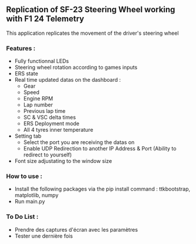 ## Replication of SF-23 Steering Wheel working with F1 24 Telemetry

This application replicates the movement of the driver's steering wheel

### Features :
- Fully functionnal LEDs
- Steering wheel rotation according to games inputs
- ERS state
- Real time updated datas on the dashboard :
    - Gear
    - Speed
    - Engine RPM
    - Lap number
    - Previous lap time
    - SC & VSC delta times
    - ERS Deployment mode
    - All 4 tyres inner temperature 
- Setting tab 
    - Select the port you are receiving the datas on
    - Enable UDP Redirection to another IP Address & Port (Ability to redirect to yourself)
- Font size adjustating to the window size

### How to use :
- Install the following packages via the pip install command : ttkbootstrap, matplotlib, numpy
- Run main.py

### To Do List :
- Prendre des captures d'écran avec les paramètres
- Tester une dernière fois